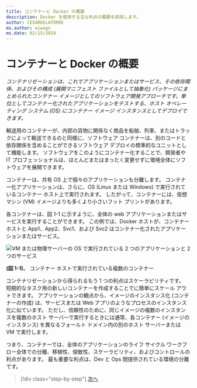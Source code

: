```yaml
---
title: コンテナーと Docker の概要
description: Docker を使用する主な利点の概要を取得します。
author: CESARDELATORRE
ms.author: wiwagn
ms.date: 02/15/2019
---
```

# <a name="introduction-to-containers-and-docker"></a>コンテナーと Docker の概要

*コンテナリゼーションは、これでアプリケーションまたはサービス、その依存関係、およびその構成 (展開マニフェスト ファイルとして抽象化) パッケージにまとめられたコンテナー イメージとしてのソフトウェア開発アプローチです。単位としてコンテナー化されたアプリケーションをテストする、ホスト オペレーティング システム (OS) にコンテナー イメージ インスタンスとしてデプロイできます。*

輸送用のコンテナーが、内部の貨物に関係なく商品を船舶、列車、またはトラックによって輸送できるのと同様に、ソフトウェア コンテナーは、別のコードと依存関係を含めることができるソフトウェア デプロイの標準的なユニットとして機能します。 ソフトウェアをこのようにコンテナー化することで、開発者や IT プロフェッショナルは、ほとんどまたはまったく変更せずに環境全体にソフトウェアを展開できます。

コンテナーは、共有 OS 上で個々のアプリケーションも分離します。 コンテナー化アプリケーションは、さらに、OS (Linux または Windows) で実行されているコンテナー ホスト上で実行されます。 したがって、コンテナーには、仮想マシン (VM) イメージよりも多くより小さいフット プリントがあります。

各コンテナーは、図 1-1 に示すように、全体の web アプリケーションまたはサービスを実行することができます。 この例では、Docker ホストが、コンテナー ホストと App1、App2、Svc1、および Svc2 はコンテナー化されたアプリケーションまたはサービス。

![VM または物理サーバーの OS で実行されている 2 つのアプリケーションと 2 つのサービス](./media/image1.png)

**(図 1-1)**。 コンテナー ホストで実行されている複数のコンテナー

コンテナリゼーションから得られるもう 1 つの利点はスケーラビリティです。 短期的なタスク用の新しいコンテナーを作成することでに簡単にスケール アウトできます。 アプリケーションの観点から、イメージのインスタンス化 (コンテナーの作成) は、サービスまたは Web アプリのようなプロセスのインスタンス化に似ています。 ただし、信頼性のために、同じイメージの複数のインスタンスを複数のホスト サーバーで実行するときには通常、各コンテナー (イメージのインスタンス) を異なるフォールト ドメイン内の別のホスト サーバーまたは VM で実行します。

つまり、コンテナーでは、全体のアプリケーションのライフ サイクル ワークフロー全体での分離、移植性、俊敏性、スケーラビリティ、およびコントロールの利点があります。 最も重要な利点は、Dev と Ops 間提供されている環境の分離です。

>[!div class="step-by-step"]
>[次へ](what-is-docker.md)
